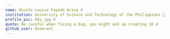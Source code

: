 ```yaml
---
name: Nicole Louise Fayeah Arazo #
institution: University of Science and Technology of the Philippines 🚩 # 
profile_pic: bby.jpg # 
quote: Be careful when fixing a bug, you might end up creating 10 # 
github_user: Kneecool
---
```


